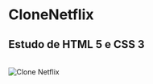 # CloneNetflix
## Estudo de HTML 5 e CSS 3

<div style="display: inline_block"><br> 
  <img align="center" alt="Clone Netflix" src="https://uploaddeimagens.com.br/images/003/618/093/original/capa-github.jpg?1641495404">
  
</div>
